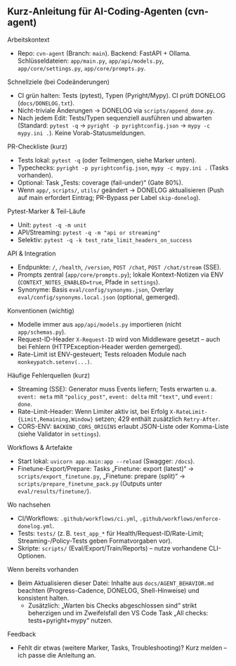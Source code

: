 ## Kurz-Anleitung für AI-Coding-Agenten (cvn-agent)

Arbeitskontext
- Repo: `cvn-agent` (Branch: `main`). Backend: FastAPI + Ollama. Schlüsseldateien: `app/main.py`, `app/api/models.py`, `app/core/settings.py`, `app/core/prompts.py`.

Schnellziele (bei Codeänderungen)
- CI grün halten: Tests (pytest), Typen (Pyright/Mypy). CI prüft DONELOG (`docs/DONELOG.txt`).
- Nicht-triviale Änderungen → DONELOG via `scripts/append_done.py`.
- Nach jedem Edit: Tests/Typen sequenziell ausführen und abwarten (Standard: `pytest -q` → `pyright -p pyrightconfig.json` → `mypy -c mypy.ini .`). Keine Vorab-Statusmeldungen.

PR-Checkliste (kurz)
- Tests lokal: `pytest -q` (oder Teilmengen, siehe Marker unten).
- Typechecks: `pyright -p pyrightconfig.json`, `mypy -c mypy.ini .` (Tasks vorhanden).
- Optional: Task „Tests: coverage (fail-under)“ (Gate 80%).
- Wenn `app/`, `scripts/`, `utils/` geändert → DONELOG aktualisieren (Push auf main erfordert Eintrag; PR-Bypass per Label `skip-donelog`).

Pytest-Marker & Teil-Läufe
- Unit: `pytest -q -m unit`
- API/Streaming: `pytest -q -m "api or streaming"`
- Selektiv: `pytest -q -k test_rate_limit_headers_on_success`

API & Integration
- Endpunkte: `/`, `/health`, `/version`, `POST /chat`, `POST /chat/stream` (SSE).
- Prompts zentral (`app/core/prompts.py`); lokale Kontext-Notizen via ENV (`CONTEXT_NOTES_ENABLED=true`, Pfade in `settings`).
- Synonyme: Basis `eval/config/synonyms.json`, Overlay `eval/config/synonyms.local.json` (optional, gemerged).

Konventionen (wichtig)
- Modelle immer aus `app/api/models.py` importieren (nicht `app/schemas.py`).
- Request-ID-Header `X-Request-ID` wird von Middleware gesetzt – auch bei Fehlern (HTTPException-Header werden gemerged).
- Rate-Limit ist ENV-gesteuert; Tests reloaden Module nach `monkeypatch.setenv(...)`.

Häufige Fehlerquellen (kurz)
- Streaming (SSE): Generator muss Events liefern; Tests erwarten u. a. `event: meta` mit `"policy_post"`, `event: delta` mit `"text"`, und `event: done`.
- Rate-Limit-Header: Wenn Limiter aktiv ist, bei Erfolg `X-RateLimit-{Limit,Remaining,Window}` setzen; 429 enthält zusätzlich `Retry-After`.
- CORS-ENV: `BACKEND_CORS_ORIGINS` erlaubt JSON-Liste oder Komma-Liste (siehe Validator in `settings`).

Workflows & Artefakte
- Start lokal: `uvicorn app.main:app --reload` (Swagger: `/docs`).
- Finetune-Export/Prepare: Tasks „Finetune: export (latest)“ → `scripts/export_finetune.py`, „Finetune: prepare (split)“ → `scripts/prepare_finetune_pack.py` (Outputs unter `eval/results/finetune/`).

Wo nachsehen
- CI/Workflows: `.github/workflows/ci.yml`, `.github/workflows/enforce-donelog.yml`.
- Tests: `tests/` (z. B. `test_app_*` für Health/Request-ID/Rate-Limit; Streaming-/Policy-Tests geben Formatvorgaben vor).
- Skripte: `scripts/` (Eval/Export/Train/Reports) – nutze vorhandene CLI-Optionen.

Wenn bereits vorhanden
- Beim Aktualisieren dieser Datei: Inhalte aus `docs/AGENT_BEHAVIOR.md` beachten (Progress-Cadence, DONELOG, Shell-Hinweise) und konsistent halten.
	- Zusätzlich: „Warten bis Checks abgeschlossen sind“ strikt beherzigen und im Zweifelsfall den VS Code Task „All checks: tests+pyright+mypy“ nutzen.

Feedback
- Fehlt dir etwas (weitere Marker, Tasks, Troubleshooting)? Kurz melden – ich passe die Anleitung an.
